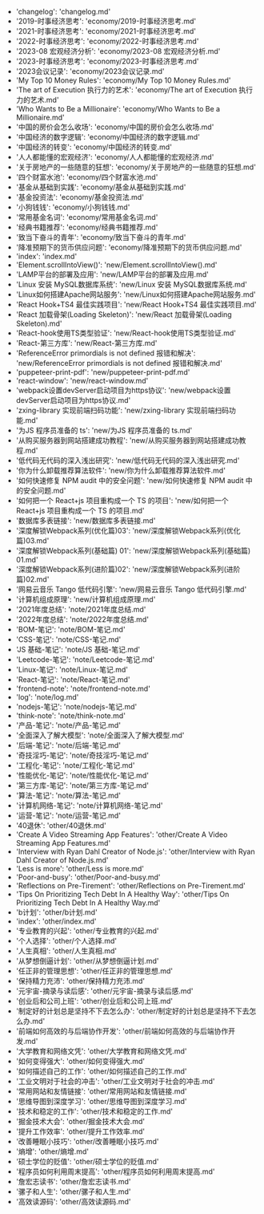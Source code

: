 - 'changelog': 'changelog.md'
- '2019-时事经济思考': 'economy/2019-时事经济思考.md'
- '2021-时事经济思考': 'economy/2021-时事经济思考.md'
- '2022-时事经济思考': 'economy/2022-时事经济思考.md'
- '2023-08 宏观经济分析': 'economy/2023-08 宏观经济分析.md'
- '2023-时事经济思考': 'economy/2023-时事经济思考.md'
- '2023会议记录': 'economy/2023会议记录.md'
- 'My Top 10 Money Rules': 'economy/My Top 10 Money Rules.md'
- 'The art of Execution 执行力的艺术': 'economy/The art of Execution 执行力的艺术.md'
- 'Who Wants to Be a Millionaire': 'economy/Who Wants to Be a Millionaire.md'
- '中国的房价会怎么收场': 'economy/中国的房价会怎么收场.md'
- '中国经济的数字逻辑': 'economy/中国经济的数字逻辑.md'
- '中国经济的转变': 'economy/中国经济的转变.md'
- '人人都能懂的宏观经济': 'economy/人人都能懂的宏观经济.md'
- '关于房地产的一些随意的狂想': 'economy/关于房地产的一些随意的狂想.md'
- '四个财富水池': 'economy/四个财富水池.md'
- '基金从基础到实践': 'economy/基金从基础到实践.md'
- '基金投资法': 'economy/基金投资法.md'
- '小狗钱钱': 'economy/小狗钱钱.md'
- '常用基金名词': 'economy/常用基金名词.md'
- '经典书籍推荐': 'economy/经典书籍推荐.md'
- '致当下奋斗的青年': 'economy/致当下奋斗的青年.md'
- '降准预期下的货币供应问题': 'economy/降准预期下的货币供应问题.md'
- 'index': 'index.md'
- 'Element.scrollIntoView()': 'new/Element.scrollIntoView().md'
- 'LAMP平台的部署及应用': 'new/LAMP平台的部署及应用.md'
- 'Linux 安装 MySQL数据库系统': 'new/Linux 安装 MySQL数据库系统.md'
- 'Linux如何搭建Apache网站服务': 'new/Linux如何搭建Apache网站服务.md'
- 'React Hook+TS4 最佳实践项目': 'new/React Hook+TS4 最佳实践项目.md'
- 'React 加载骨架(Loading Skeleton)': 'new/React 加载骨架(Loading Skeleton).md'
- 'React-hook使用TS类型验证': 'new/React-hook使用TS类型验证.md'
- 'React-第三方库': 'new/React-第三方库.md'
- 'ReferenceError primordials is not defined 报错和解决': 'new/ReferenceError primordials is not defined 报错和解决.md'
- 'puppeteer-print-pdf': 'new/puppeteer-print-pdf.md'
- 'react-window': 'new/react-window.md'
- 'webpack设置devServer启动项目为https协议': 'new/webpack设置devServer启动项目为https协议.md'
- 'zxing-library 实现前端扫码功能': 'new/zxing-library 实现前端扫码功能.md'
- '为JS 程序员准备的 ts': 'new/为JS 程序员准备的 ts.md'
- '从购买服务器到网站搭建成功教程': 'new/从购买服务器到网站搭建成功教程.md'
- '低代码无代码的深入浅出研究': 'new/低代码无代码的深入浅出研究.md'
- '你为什么卸载推荐算法软件': 'new/你为什么卸载推荐算法软件.md'
- '如何快速修复 NPM audit 中的安全问题': 'new/如何快速修复 NPM audit 中的安全问题.md'
- '如何把一个 React+js 项目重构成一个 TS 的项目': 'new/如何把一个 React+js 项目重构成一个 TS 的项目.md'
- '数据库多表链接': 'new/数据库多表链接.md'
- '深度解锁Webpack系列(优化篇)03': 'new/深度解锁Webpack系列(优化篇)03.md'
- '深度解锁Webpack系列(基础篇) 01': 'new/深度解锁Webpack系列(基础篇) 01.md'
- '深度解锁Webpack系列(进阶篇)02': 'new/深度解锁Webpack系列(进阶篇)02.md'
- '网易云音乐 Tango 低代码引擎': 'new/网易云音乐 Tango 低代码引擎.md'
- '计算机组成原理': 'new/计算机组成原理.md'
- '2021年度总结': 'note/2021年度总结.md'
- '2022年度总结': 'note/2022年度总结.md'
- 'BOM-笔记': 'note/BOM-笔记.md'
- 'CSS-笔记': 'note/CSS-笔记.md'
- 'JS 基础-笔记': 'note/JS 基础-笔记.md'
- 'Leetcode-笔记': 'note/Leetcode-笔记.md'
- 'Linux-笔记': 'note/Linux-笔记.md'
- 'React-笔记': 'note/React-笔记.md'
- 'frontend-note': 'note/frontend-note.md'
- 'log': 'note/log.md'
- 'nodejs-笔记': 'note/nodejs-笔记.md'
- 'think-note': 'note/think-note.md'
- '产品-笔记': 'note/产品-笔记.md'
- '全面深入了解大模型': 'note/全面深入了解大模型.md'
- '后端-笔记': 'note/后端-笔记.md'
- '奇技淫巧-笔记': 'note/奇技淫巧-笔记.md'
- '工程化-笔记': 'note/工程化-笔记.md'
- '性能优化-笔记': 'note/性能优化-笔记.md'
- '第三方库-笔记': 'note/第三方库-笔记.md'
- '算法-笔记': 'note/算法-笔记.md'
- '计算机网络-笔记': 'note/计算机网络-笔记.md'
- '运营-笔记': 'note/运营-笔记.md'
- '40退休': 'other/40退休.md'
- 'Create A Video Streaming App Features': 'other/Create A Video Streaming App Features.md'
- 'Interview with Ryan Dahl Creator of Node.js': 'other/Interview with Ryan Dahl Creator of Node.js.md'
- 'Less is more': 'other/Less is more.md'
- 'Poor-and-busy': 'other/Poor-and-busy.md'
- 'Reflections on Pre-Tirement': 'other/Reflections on Pre-Tirement.md'
- 'Tips On Prioritizing Tech Debt In A Healthy Way': 'other/Tips On Prioritizing Tech Debt In A Healthy Way.md'
- 'b计划': 'other/b计划.md'
- 'index': 'other/index.md'
- '专业教育的兴起': 'other/专业教育的兴起.md'
- '个人选择': 'other/个人选择.md'
- '人生真相': 'other/人生真相.md'
- '从梦想倒逼计划': 'other/从梦想倒逼计划.md'
- '任正非的管理思想': 'other/任正非的管理思想.md'
- '保持精力充沛': 'other/保持精力充沛.md'
- '元宇宙-摘录与读后感': 'other/元宇宙-摘录与读后感.md'
- '创业后和公司上班': 'other/创业后和公司上班.md'
- '制定好的计划总是坚持不下去怎么办': 'other/制定好的计划总是坚持不下去怎么办.md'
- '前端如何高效的与后端协作开发': 'other/前端如何高效的与后端协作开发.md'
- '大学教育和网络文凭': 'other/大学教育和网络文凭.md'
- '如何变得强大': 'other/如何变得强大.md'
- '如何描述自己的工作': 'other/如何描述自己的工作.md'
- '工业文明对于社会的冲击': 'other/工业文明对于社会的冲击.md'
- '常用网站和友情链接': 'other/常用网站和友情链接.md'
- '思维导图到深度学习': 'other/思维导图到深度学习.md'
- '技术和稳定的工作': 'other/技术和稳定的工作.md'
- '掘金技术大会': 'other/掘金技术大会.md'
- '提升工作效率': 'other/提升工作效率.md'
- '改善睡眠小技巧': 'other/改善睡眠小技巧.md'
- '熵增': 'other/熵增.md'
- '硕士学位的贬值': 'other/硕士学位的贬值.md'
- '程序员如何利用周末提高': 'other/程序员如何利用周末提高.md'
- '詹宏志读书': 'other/詹宏志读书.md'
- '骡子和人生': 'other/骡子和人生.md'
- '高效读源码': 'other/高效读源码.md'
